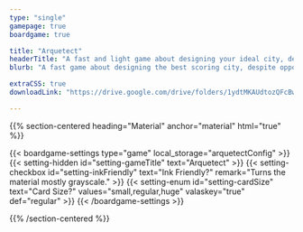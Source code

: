```yaml
---
type: "single"
gamepage: true
boardgame: true

title: "Arquetect"
headerTitle: "A fast and light game about designing your ideal city, despite opponents starting fires"
blurb: "A fast game about designing the best scoring city, despite opponents starting fires and disease outbreaks. A waitless game using cards in your hand and nothing else."

extraCSS: true
downloadLink: "https://drive.google.com/drive/folders/1ydtMKAUdtozQFcBwwR8VoP9TrmmNv_0F"

---
```


{{% section-centered heading="Material" anchor="material" html="true" %}}

{{< boardgame-settings type="game" local_storage="arquetectConfig" >}}
	{{< setting-hidden id="setting-gameTitle" text="Arquetect" >}}
  {{< setting-checkbox id="setting-inkFriendly" text="Ink Friendly?" remark="Turns the material mostly grayscale." >}}
  {{< setting-enum id="setting-cardSize" text="Card Size?" values="small,regular,huge" valaskey="true" def="regular" >}}
{{< /boardgame-settings >}}

{{% /section-centered %}}

